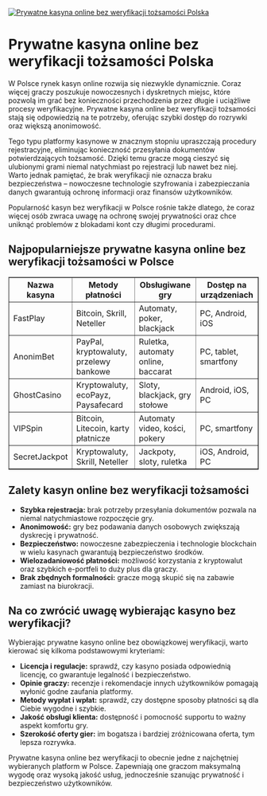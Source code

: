 [![Prywatne kasyna online bez weryfikacji tożsamości Polska](https://123-caf.pages.dev/gitsignup.png)](https://vrmoo.ru/Bt82HjjY)

<h1>Prywatne kasyna online bez weryfikacji tożsamości Polska</h1> <p>W Polsce rynek kasyn online rozwija się niezwykle dynamicznie. Coraz więcej graczy poszukuje nowoczesnych i dyskretnych miejsc, które pozwolą im grać bez konieczności przechodzenia przez długie i uciążliwe procesy weryfikacyjne. Prywatne kasyna online bez weryfikacji tożsamości stają się odpowiedzią na te potrzeby, oferując szybki dostęp do rozrywki oraz większą anonimowość.</p> <p>Tego typu platformy kasynowe w znacznym stopniu upraszczają procedury rejestracyjne, eliminując konieczność przesyłania dokumentów potwierdzających tożsamość. Dzięki temu gracze mogą cieszyć się ulubionymi grami niemal natychmiast po rejestracji lub nawet bez niej. Warto jednak pamiętać, że brak weryfikacji nie oznacza braku bezpieczeństwa – nowoczesne technologie szyfrowania i zabezpieczania danych gwarantują ochronę informacji oraz finansów użytkowników.</p> <p>Popularność kasyn bez weryfikacji w Polsce rośnie także dlatego, że coraz więcej osób zwraca uwagę na ochronę swojej prywatności oraz chce uniknąć problemów z blokadami kont czy długimi procedurami.</p>  <h2>Najpopularniejsze prywatne kasyna online bez weryfikacji tożsamości w Polsce</h2> <table border="1" cellpadding="8" cellspacing="0" style="border-collapse: collapse; width: 100%;">   <thead>     <tr>       <th>Nazwa kasyna</th>       <th>Metody płatności</th>       <th>Obsługiwane gry</th>       <th>Dostęp na urządzeniach</th>     </tr>   </thead>   <tbody>     <tr>       <td>FastPlay</td>       <td>Bitcoin, Skrill, Neteller</td>       <td>Automaty, poker, blackjack</td>       <td>PC, Android, iOS</td>     </tr>     <tr>       <td>AnonimBet</td>       <td>PayPal, kryptowaluty, przelewy bankowe</td>       <td>Ruletka, automaty online, baccarat</td>       <td>PC, tablet, smartfony</td>     </tr>     <tr>       <td>GhostCasino</td>       <td>Kryptowaluty, ecoPayz, Paysafecard</td>       <td>Sloty, blackjack, gry stołowe</td>       <td>Android, iOS, PC</td>     </tr>     <tr>       <td>VIPSpin</td>       <td>Bitcoin, Litecoin, karty płatnicze</td>       <td>Automaty video, kości, pokery</td>       <td>PC, smartfony</td>     </tr>     <tr>       <td>SecretJackpot</td>       <td>Kryptowaluty, Skrill, Neteller</td>       <td>Jackpoty, sloty, ruletka</td>       <td>iOS, Android, PC</td>     </tr>   </tbody> </table>  <h2>Zalety kasyn online bez weryfikacji tożsamości</h2> <ul>   <li><strong>Szybka rejestracja:</strong> brak potrzeby przesyłania dokumentów pozwala na niemal natychmiastowe rozpoczęcie gry.</li>   <li><strong>Anonimowość:</strong> gry bez podawania danych osobowych zwiększają dyskrecję i prywatność.</li>   <li><strong>Bezpieczeństwo:</strong> nowoczesne zabezpieczenia i technologie blockchain w wielu kasynach gwarantują bezpieczeństwo środków.</li>   <li><strong>Wielozadaniowość płatności:</strong> możliwość korzystania z kryptowalut oraz szybkich e-portfeli to duży plus dla graczy.</li>   <li><strong>Brak zbędnych formalności:</strong> gracze mogą skupić się na zabawie zamiast na biurokracji.</li> </ul>  <h2>Na co zwrócić uwagę wybierając kasyno bez weryfikacji?</h2> <p>Wybierając prywatne kasyno online bez obowiązkowej weryfikacji, warto kierować się kilkoma podstawowymi kryteriami:</p> <ul>   <li><strong>Licencja i regulacje:</strong> sprawdź, czy kasyno posiada odpowiednią licencję, co gwarantuje legalność i bezpieczeństwo.</li>   <li><strong>Opinie graczy:</strong> recenzje i rekomendacje innych użytkowników pomagają wyłonić godne zaufania platformy.</li>   <li><strong>Metody wypłat i wpłat:</strong> sprawdź, czy dostępne sposoby płatności są dla Ciebie wygodne i szybkie.</li>   <li><strong>Jakość obsługi klienta:</strong> dostępność i pomocność supportu to ważny aspekt komfortu gry.</li>   <li><strong>Szerokość oferty gier:</strong> im bogatsza i bardziej zróżnicowana oferta, tym lepsza rozrywka.</li> </ul>  <p>Prywatne kasyna online bez weryfikacji to obecnie jedne z najchętniej wybieranych platform w Polsce. Zapewniają one graczom maksymalną wygodę oraz wysoką jakość usług, jednocześnie szanując prywatność i bezpieczeństwo użytkowników.</p>